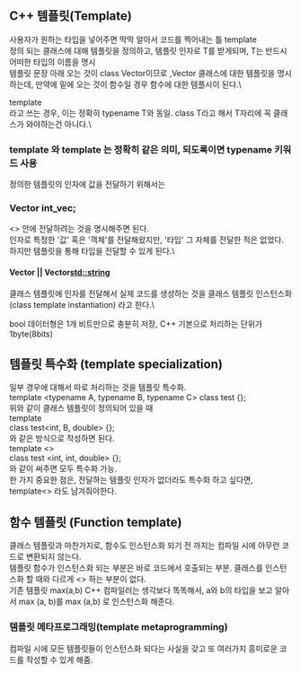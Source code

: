 ## C++ 템플릿(Template)
사용자가 원하는 타입을 넣어주면 딱딱 알아서 코드를 찍어내는 틀
template <typename T>\
정의 되는 클래스에 대해 템플릿을 정의하고, 템플릿 인자로 T를 받게되며, T는 반드시 어떠한 타입의 이름을 명시\
템플릿 문장 아래 오는 것이 class Vector이므로 ,Vector 클래스에 대한 템플릿을 명시하는데, 만약에 밑에 오는 것이 함수일 경우 함수에 대한 템플시이  된다.\

template <class T>\
라고 쓰는 경우, 이는 정확히 typename T와 동일. class T라고 해서 T자리에 꼭 클래스가 와야하는건 아니다.\

### template <typename T> 와 template <class T> 는 정확히 같은 의미, 되도록이면 typename 키워드 사용

정의한 템플릿의 인자에 값을 전달하기 위해서는
### Vector<int> int_vec;
<> 안에 전달하려는 것을 명시해주면 된다.\
인자로 특정한 '값' 혹은 '객체'를 전달해왔지만, '타입' 그 자체를 전달한 적은 없었다. 하지만 템플릿을 통해 타입을 전달할 수 있게 된다.\
#### Vector<int> || Vector<std::string>
클래스 템플릿에 인자를 전달해서 실제 코드를 생성하는 것을 클래스 템플릿 인스턴스화 (class template instantiation) 라고 한다.\

bool 데이터형은 1개 비트만으로 충분히 저장, C++ 기본으로 처리하는 단위가 1byte(8bits)

## 템플릿 특수화 (template specialization)
일부 경우에 대해서 따로 처리하는 것을 템플릿 특수화.\
template <typename A, typename B, typename C>
class test {};\
위와 같이 클래스 템플릿이 정의되어 있을 때\
template <typename B>\
class test<int, B, double> {};\
와 같은 방식으로 작성하면 된다.\
template <>\
class test <int, int, double> {};\
와 같이 써주면 모두 특수화 가능.\
한 가지 중요한 점은, 전달하는 템플릿 인자가 없더라도 특수화 하고 싶다면, template<> 라도 남겨줘야한다.

## 함수 템플릿 (Function template)
클래스 템플릿과 마찬가지로, 함수도 인스턴스화 되기 전 까지는 컴파일 시에 아무런 코드로 변환되지 않는다.\
템플릿 함수가 인스턴스화 되는 부분은 바로 코드에서 호출되는 부분. 클래스를 인스턴스화 할 때와 다르게 <> 하는 부분이 없다.\
기존 템플릿 max<int>(a,b) C++ 컴파일러는 생각보다 똑똑해서, a와 b의 타입을 보고 알아서 max (a, b)를 max<int> (a,b) 로 인스턴스화 해준다.

### 템플릿 메타프로그래밍(template metaprogramming)
컴파일 시에 모든 템플릿들이 인스턴스화 되다는 사실을 갖고 또 여러가지 흥미로운 코드를 작성할 수 있게 해줌.